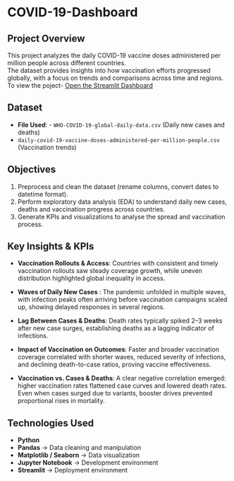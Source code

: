 # COVID-19-Dashboard

## Project Overview
This project analyzes the daily COVID-19 vaccine doses administered per million people across different countries.  
The dataset provides insights into how vaccination efforts progressed globally, with a focus on trends and comparisons across time and regions.
To view the poject- [Open the Streamlit Dashboard](https://covid-19-dashboard-2kv65k9mlqeyvccmphthwg.streamlit.app/)

## Dataset
- **File Used**: - `WHO-COVID-19-global-daily-data.csv` (Daily new cases and deaths)
- `daily-covid-19-vaccine-doses-administered-per-million-people.csv` (Vaccination trends)

  
## Objectives
1. Preprocess and clean the dataset (rename columns, convert dates to datetime format).
2. Perform exploratory data analysis (EDA) to understand daily new cases, deaths and vaccination progress across countries.
3. Generate KPIs and visualizations to analyse the spread and vaccination process.

## Key Insights & KPIs
- **Vaccination Rollouts & Access**: Countries with consistent and timely vaccination rollouts saw steady coverage growth, while uneven distribution highlighted global inequality in access.

- **Waves of Daily New Cases** : The pandemic unfolded in multiple waves, with infection peaks often arriving before vaccination campaigns scaled up, showing delayed responses in several regions.

- **Lag Between Cases & Deaths**: Death rates typically spiked 2–3 weeks after new case surges, establishing deaths as a lagging indicator of infections.

- **Impact of Vaccination on Outcomes**: Faster and broader vaccination coverage correlated with shorter waves, reduced severity of infections, and declining death-to-case ratios, proving vaccine effectiveness.

- **Vaccination vs. Cases & Deaths**: A clear negative correlation emerged: higher vaccination rates flattened case curves and lowered death rates. Even when cases surged due to variants, booster drives prevented proportional rises in mortality.

## Technologies Used
- **Python**
- **Pandas** → Data cleaning and manipulation
- **Matplotlib / Seaborn** → Data visualization
- **Jupyter Notebook** → Development environment
- **Streamlit** → Deployment environment
